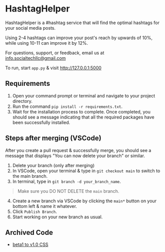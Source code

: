 # HashtagHelper

HashtagHelper is a #hashtag service that will find the optimal hashtags for your social media posts.

Using 2-4 hashtags can improve your post's reach by upwards of 10%, while using 10-11 can improve it by 12%.

For questions, support, or feedback, email us at [info.socialtechllc@gmail.com](mailto:info.socialtechllc@gmail.com)

To run, start `app.py` & visit http://127.0.0.1:5000

## Requirements
1. Open your command prompt or terminal and navigate to your project directory.
2. Run the command `pip install -r requirements.txt`.
3. Wait for the installation process to complete. Once completed, you should see a message indicating that all the required packages have been successfully installed.

## Steps after merging (VSCode)
After you create a pull request & successfully merge, you should see a message that displays "You can now delete your branch" or similar.

1. Delete your branch (only after merging)
2. In VSCode, open your terminal & type in `git checkout main` to switch to the main branch.
3. In terminal, type in `git branch -d your_branch_name`. 
> Make sure you DO NOT DELETE the `main` branch. 
4. Create a new branch via VSCode by clicking the `main*` button on your bottom left & name it whatever.
5. Click `Publish Branch`.
6. Start working on your new branch as usual.

## Archived Code
* [beta1 to v1.0 CSS](https://mystb.in/)
